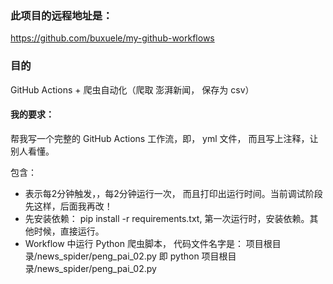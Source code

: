 
### 此项目的远程地址是：
https://github.com/buxuele/my-github-workflows


### 目的
GitHub Actions  +  爬虫自动化（爬取 澎湃新闻， 保存为 csv）


#### 我的要求：

帮我写一个完整的 GitHub Actions 工作流，即， yml 文件， 
而且写上注释，让别人看懂。

包含：
- 表示每2分钟触发，，每2分钟运行一次， 而且打印出运行时间。当前调试阶段先这样，后面我再改！
- 先安装依赖： pip install -r requirements.txt, 第一次运行时，安装依赖。其他时候，直接运行。
- Workflow 中运行 Python 爬虫脚本， 代码文件名字是： 项目根目录/news_spider/peng_pai_02.py
  即 python  项目根目录/news_spider/peng_pai_02.py










